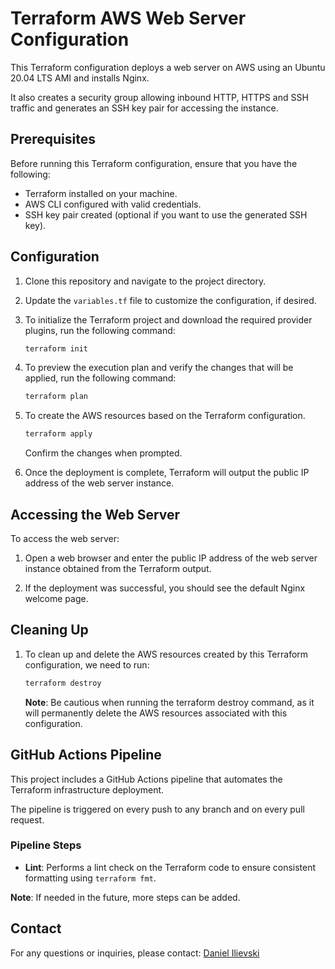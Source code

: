 # Terraform AWS Web Server Configuration

This Terraform configuration deploys a web server on AWS using an Ubuntu 20.04 LTS AMI and installs Nginx. 

It also creates a security group allowing inbound HTTP, HTTPS and SSH traffic and generates an SSH key pair for accessing the instance.

## Prerequisites

Before running this Terraform configuration, ensure that you have the following:

- Terraform installed on your machine.
- AWS CLI configured with valid credentials.
- SSH key pair created (optional if you want to use the generated SSH key).

## Configuration

1. Clone this repository and navigate to the project directory.

2. Update the `variables.tf` file to customize the configuration, if desired.

3. To initialize the Terraform project and download the required provider plugins, run the following command:

    ```sh
    terraform init
    ```

4. To preview the execution plan and verify the changes that will be applied, run the following command:

    ```sh
    terraform plan
    ```

5. To create the AWS resources based on the Terraform configuration. 

    ```sh
    terraform apply
    ```

    Confirm the changes when prompted.

6. Once the deployment is complete, Terraform will output the public IP address of the web server instance.

## Accessing the Web Server

To access the web server:

1. Open a web browser and enter the public IP address of the web server instance obtained from the Terraform output.

2. If the deployment was successful, you should see the default Nginx welcome page.

## Cleaning Up

1. To clean up and delete the AWS resources created by this Terraform configuration, we need to run:

    ```sh
    terraform destroy
    ```
    **Note**: Be cautious when running the terraform destroy command, as it will permanently delete the AWS resources associated with this configuration.

## GitHub Actions Pipeline

This project includes a GitHub Actions pipeline that automates the Terraform infrastructure deployment. 

The pipeline is triggered on every push to any branch and on every pull request.

### Pipeline Steps

- **Lint**: Performs a lint check on the Terraform code to ensure consistent formatting using `terraform fmt`.

**Note**: If needed in the future, more steps can be added.

## Contact
For any questions or inquiries, please contact: [Daniel Ilievski](https://www.linkedin.com/in/danielilievski/)